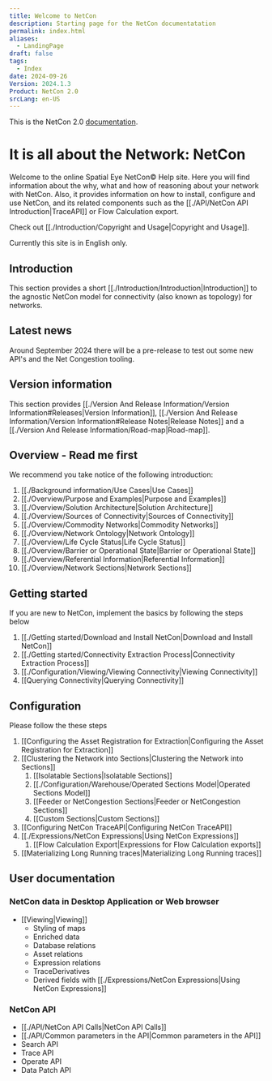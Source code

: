 ```yaml
---
title: Welcome to NetCon
description: Starting page for the NetCon documentatation
permalink: index.html
aliases:
  - LandingPage
draft: false
tags:
  - Index
date: 2024-09-26
Version: 2024.1.3
Product: NetCon 2.0
srcLang: en-US
---
```

This is the NetCon 2.0 [documentation](https://kenkor.github.io/NetCon/Home).
# It is all about the Network: NetCon

Welcome to the online Spatial Eye NetCon© Help site. 
Here you will find information about the why, what and how of reasoning about your network with NetCon.
Also, it provides information on how to install, configure and use NetCon, and its related components such as the [[./API/NetCon API Introduction|TraceAPI]] or Flow Calculation export.

Check out [[./Introduction/Copyright and Usage|Copyright and Usage]].

Currently this site is in English only.
## Introduction
This section provides a short [[./Introduction/Introduction|Introduction]] to the agnostic NetCon model for connectivity (also known as topology) for networks.

## Latest news
Around September 2024 there will be a pre-release to test out some new API's and the Net Congestion tooling.

## Version information

This section provides [[./Version And Release Information/Version Information#Releases|Version Information]], [[./Version And Release Information/Version Information#Release Notes|Release Notes]] and a [[./Version And Release Information/Road-map|Road-map]].

## Overview - Read me first

We recommend you take notice of the following introduction:
1. [[./Background information/Use Cases|Use Cases]]
2. [[./Overview/Purpose and Examples|Purpose and Examples]]
3. [[./Overview/Solution Architecture|Solution Architecture]]
4. [[./Overview/Sources of Connectivity|Sources of Connectivity]]
5. [[./Overview/Commodity Networks|Commodity Networks]]
6. [[./Overview/Network Ontology|Network Ontology]]
7. [[./Overview/Life Cycle Status|Life Cycle Status]]
8. [[./Overview/Barrier or Operational State|Barrier or Operational State]]
9. [[./Overview/Referential Information|Referential Information]]
10. [[./Overview/Network Sections|Network Sections]]

## Getting started

If you are new to NetCon, implement the basics by following the steps below

1. [[./Getting started/Download and Install NetCon|Download and Install NetCon]]
2. [[./Getting started/Connectivity Extraction Process|Connectivity Extraction Process]]
3. [[./Configuration/Viewing/Viewing Connectivity|Viewing Connectivity]]
4. [[Querying Connectivity|Querying Connectivity]]
## Configuration

Please follow the these steps

1. [[Configuring the Asset Registration for Extraction|Configuring the Asset Registration for Extraction]]
2. [[Clustering the Network into Sections|Clustering the Network into Sections]]
	1. [[Isolatable Sections|Isolatable Sections]]
	2. [[./Configuration/Warehouse/Operated Sections Model|Operated Sections Model]]
	3. [[Feeder or NetCongestion Sections|Feeder or NetCongestion Sections]]
	4. [[Custom Sections|Custom Sections]]
3. [[Configuring NetCon TraceAPI|Configuring NetCon TraceAPI]]
4. [[./Expressions/NetCon Expressions|Using NetCon Expressions]]
	1. [[Flow Calculation Export|Expressions for Flow Calculation exports]]
5. [[Materializing Long Running traces|Materializing Long Running traces]]

## User documentation

### NetCon data in Desktop Application or Web browser

* [[Viewing|Viewing]]
	* Styling of maps
	* Enriched data
	* Database relations
	* Asset relations
	* Expression relations
	* TraceDerivatives
	* Derived fields with [[./Expressions/NetCon Expressions|Using NetCon Expressions]] 

### NetCon API

* [[./API/NetCon API Calls|NetCon API Calls]]
* [[./API/Common parameters in the API|Common parameters in the API]]
* Search API
* Trace API
* Operate API
* Data Patch API

